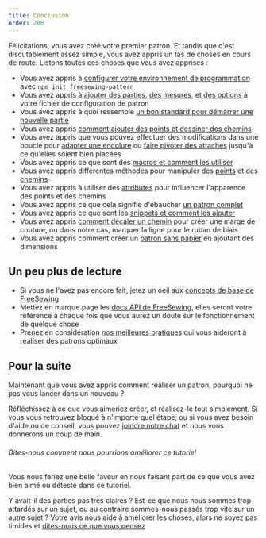 ```yaml
---
title: Conclusion
order: 280
---
```


Félicitations, vous avez créé votre premier patron. Et tandis que c'est discutablement assez simple, vous avez appris un tas de choses en cours de route. Listons toutes ces choses que vous avez apprises :

- Vous avez appris à [configurer votre environnement de programmation](fr/tutorial/create-freesewing-pattern) avec `npm init freesewing-pattern`
- Vous avez appris à [ajouter des parties](fr/tutorial/your-first-part), [des mesures](fr/tutorial/adding-measurements), et [des options](http://localhost:8000/fr/tutorial/adding-options) à votre fichier de configuration de patron
- Vous avez appris à quoi ressemble [un bon standard pour démarrer une nouvelle partie](/tutorial/part-structure)
- Vous avez appris [comment ajouter des points et dessiner des chemins](fr/tutorial/constructing-the-neck-opening)
- Vous avez appris que vous pouvez effectuer des modifications dans une boucle pour [adapter une encolure](fr/tutorial/fitting-the-neck-opening) ou [faire pivoter des attaches](/tutorial/avoiding-overlap) jusqu'à ce qu'elles soient bien placées
- Vous avez appris ce que sont des [macros et comment les utiliser](fr/tutorial/creating-the-closure)
- Vous avez appris différentes méthodes pour manipuler des [points](fr/api/point) et des [chemins](fr/api/path)
- Vous avez appris à utiliser des [attributes](fr/api/attributes) pour influencer l'apparence des points et des chemins
- Vous avez appris ce que cela signifie d'ébaucher [un patron complet](fr/tutorial/completing-your-pattern)
- Vous avez appris ce que sont les [snippets et comment les ajouter](fr/tutorial/completing-your-pattern#adding-snippets)
- Vous avez appris [comment décaler un chemin](/tutorial/completing-your-pattern#seam-allowance) pour créer une marge de couture, ou dans notre cas, marquer la ligne pour le ruban de biais
- Vous avez appris comment créer un [patron sans papier](/tutorial/paperless-bib) en ajoutant des dimensions

## Un peu plus de lecture

- Si vous ne l'avez pas encore fait, jetez un oeil aux [ concepts de base de FreeSewing](fr/concepts)
- Mettez en marque page les [docs API de FreeSewing](fr/api), elles seront votre référence à chaque fois que vous aurez un doute sur le fonctionnement de quelque chose
- Prenez en considération [nos meilleures pratiques](/do) qui vous aideront à réaliser des patrons optimaux

## Pour la suite

Maintenant que vous avez appris comment réaliser un patron, pourquoi ne pas vous lancer dans un nouveau ?

Réfléchissez à ce que vous aimeriez créer, et réalisez-le tout simplement. Si vous vous retrouvez bloqué à n'importe quel étape, ou si vous avez besoin d'aide ou de conseil, vous pouvez [joindre notre chat](https://gitter.im/freesewing/freesewing) et nous vous donnerons un coup de main.

<note>

###### Dites-nous comment nous pourrions améliorer ce tutoriel

Vous nous feriez une belle faveur en nous faisant part de ce que vous avez bien aimé ou détesté dans ce tutoriel.

Y avait-il des parties pas très claires ? Est-ce que nous nous sommes trop attardés sur un sujet, ou au contraire sommes-nous passés trop vite sur un autre sujet ? Votre avis nous aide à améliorer les choses, alors ne soyez pas timides et [dites-nous ce que vous pensez](https://gitter.im/freesewing/freesewing)

</Note>